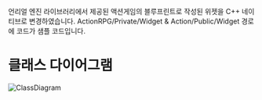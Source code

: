 언리얼 엔진 라이브러리에서 제공된 액션게임의 블루프린트로 작성된 위젯을 C++ 네이티브로 변경하였습니다.
ActionRPG/Private/Widget & Action/Public/Widget 경로에 코드가 샘플 코드입니다.

# 클래스 다이어그램
![ClassDiagram](https://user-images.githubusercontent.com/16570547/153697140-2365d9fd-a012-4a97-8ff8-be51026210f9.png)
